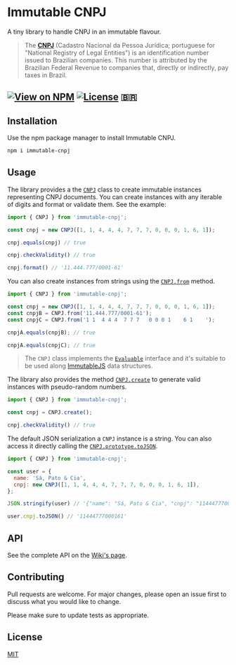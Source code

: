# Immutable CNPJ

A tiny library to handle CNPJ in an immutable flavour.

> The **[CNPJ][CNPJ]** (Cadastro Nacional da Pessoa Jurídica; portuguese for
> "National Registry of Legal Entities") is an identification number issued to
> Brazilian companies. This number is attributed by the Brazilian Federal
> Revenue to companies that, directly or indirectly, pay taxes in Brazil.

## [![View on NPM](https://img.shields.io/npm/v/immutable-cnpj?style=flat-square)](https://www.npmjs.com/package/immutable-cnpj) [![License](https://img.shields.io/npm/l/immutable-cnpj?style=flat-square)](https://maxroecker.mit-license.org/) 🇧🇷

## Installation

Use the npm package manager to install Immutable CNPJ.

```bash
npm i immutable-cnpj
```

## Usage

The library provides a the [`CNPJ`][CNPJClass] class to create immutable
instances representing CNPJ documents. You can create instances with any
iterable of digits and format or validate them. See the example:

```js
import { CNPJ } from 'immutable-cnpj';

const cnpj = new CNPJ([1, 1, 4, 4, 4, 7, 7, 7, 0, 0, 0, 1, 6, 1]);

cnpj.equals(cnpj) // true

cnpj.checkValidity() // true

cnpj.format() // '11.444.777/0001-61'
```

You can also create instances from strings using the [`CNPJ.from`][CNPJ.from]
method.

```js
import { CNPJ } from 'immutable-cnpj';

const cnpj = new CNPJ([1, 1, 4, 4, 4, 7, 7, 7, 0, 0, 0, 1, 6, 1]);
const cnpjB = CNPJ.from('11.444.777/0001-61');
const cnpjC = CNPJ.from('1 1  4 4 4  7 7 7   0 0 0 1    6 1    ');

cnpjA.equals(cnpjB); // true

cnpjA.equals(cnpjC); // true
```

> The `CNPJ` class implements the [`Evaluable`][Evaluable] interface and it's
> suitable to be used along [ImmutableJS][ImmutableJS] data structures.

The library also provides the method [`CNPJ.create`][CNPJ.create] to generate
valid instances with pseudo-random numbers.

```js
import { CNPJ } from 'immutable-cnpj';

const cnpj = CNPJ.create();

cnpj.checkValidity() // true
```

The default JSON serialization a `CNPJ` instance is a string. You can also access
it directly calling the [`CNPJ.prototype.toJSON`][CNPJ.toJSON].

```js
import { CNPJ } from 'immutable-cnpj';

const user = {
  name: 'Sá, Pato & Cia',
  cnpj: new CNPJ([1, 1, 4, 4, 4, 7, 7, 7, 0, 0, 0, 1, 6, 1]),
};

JSON.stringify(user) // '{"name": "Sá, Pato & Cia", "cnpj": "11444777000161"}'

user.cnpj.toJSON() // '11444777000161'
```

## API

See the complete API on the [Wiki's page][Wiki].

## Contributing

Pull requests are welcome. For major changes, please open an issue first to
discuss what you would like to change.

Please make sure to update tests as appropriate.

## License

[MIT](https://maxroecker.mit-license.org/)

[Evaluable]: https://github.com/MaxRoecker/evaluable
[Wiki]: https://github.com/MaxRoecker/immutable-cnpj/wiki
[CNPJ]: https://en.wikipedia.org/wiki/CNPJ
[CNPJClass]: https://github.com/MaxRoecker/immutable-cnpj/wiki#class-cnpj
[CNPJ.from]: https://github.com/MaxRoecker/immutable-cnpj/wiki#from
[CNPJ.create]: https://github.com/MaxRoecker/immutable-cnpj/wiki#create
[CNPJ.toJSON]: https://github.com/MaxRoecker/immutable-cnpj/wiki#tojson
[ImmutableJS]: https://immutable-js.github.io/immutable-js/
